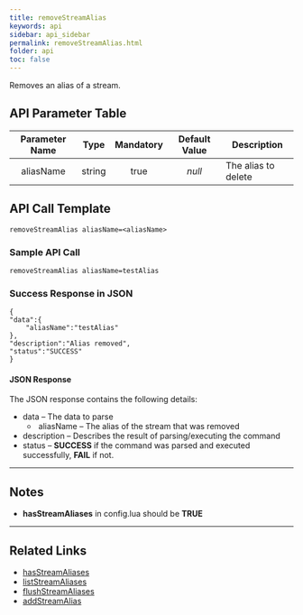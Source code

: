 ```yaml
---
title: removeStreamAlias
keywords: api
sidebar: api_sidebar
permalink: removeStreamAlias.html
folder: api
toc: false
---
```




Removes an alias of a stream.



## API Parameter Table

| Parameter Name |  Type  | Mandatory | Default Value | Description         |
| :------------: | :----: | :-------: | :-----------: | ------------------- |
|   aliasName    | string |   true    |    *null*     | The alias to delete |



## API Call Template

``` 
removeStreamAlias aliasName=<aliasName>
```



### Sample API Call

``` 
removeStreamAlias aliasName=testAlias
```

### Success Response in JSON

``` 
{
"data":{
	"aliasName":"testAlias"
},
"description":"Alias removed",
"status":"SUCCESS"
}
```



#### JSON Response

The JSON response contains the following details:

- data – The data to parse
  - ​	aliasName – The alias of the stream that was removed
- description – Describes the result of parsing/executing the command
- status – **SUCCESS** if the command was parsed and executed successfully, **FAIL** if not.

------

## Notes

- **hasStreamAliases** in config.lua should be **TRUE**


------

## Related Links

- [hasStreamAliases](userguide_configlua.html#hasStreamAliases)
- [listStreamAliases](api_listStreamAliases.html)
- [flushStreamAliases](api_flushStreamAliases.html)
- [addStreamAlias](api_addStreamAlias.html)